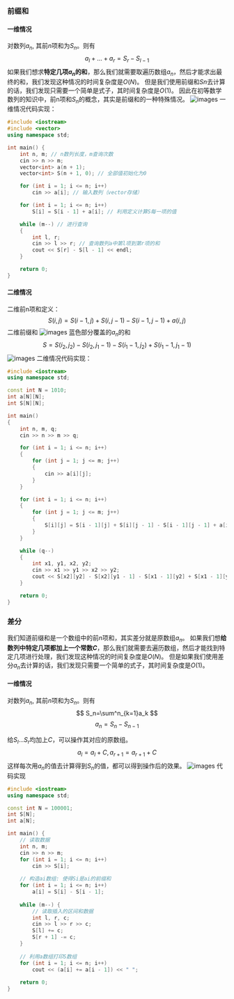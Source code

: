 ### 前缀和
#### 一维情况
对数列$a_n$, 其前$n$项和为$S_n$。则有
$$a_l + ... + a_r = S_r - S_{l-1}$$
如果我们想求**特定几项$a_n$的和**，那么我们就需要取遍历数组$a_n$，然后才能求出最终的和，我们发现这种情况的时间复杂度是$O(N)$。
但是我们使用前缀和$Sn$去计算的话，我们发现只需要一个简单是式子，其时间复杂度是$O(1)$。
因此在初等数学数列的知识中，前n项和$S_n$的概念，其实是前缀和的一种特殊情况。
![images](image/1d_prefix_sum_Q.png)
一维情况代码实现：
```C++
#include <iostream>
#include <vector>
using namespace std;

int main() {
    int n, m; // n数列长度，m查询次数
    cin >> n >> m;
    vector<int> a(n + 1);
    vector<int> S(n + 1, 0); // 全部值初始化为0

    for (int i = 1; i <= n; i++)
        cin >> a[i]; // 输入数列（vector存储） 

    for (int i = 1; i <= n; i++)
        S[i] = S[i - 1] + a[i]; // 利用定义计算S每一项的值

    while (m--) // 进行查询
    {
        int l, r;
        cin >> l >> r; // 查询数列a中第l项到第r项的和
        cout << S[r] - S[l - 1] << endl;
    }

    return 0;
}


```
#### 二维情况
二维前n项和定义：
$$S(i,j)=S(i-1,j)+S(i,j-1)-S(i-1,j-1)+a(i,j)$$
二维前缀和
![images](image/2d_prefix_sum.jpg)
蓝色部分覆盖的$a_n$的和
$$S=S(i_2,j_2)-S(i_2,j_1-1)-S(i_1-1,j_2)+S(i_1-1,j_1-1)$$
![images](image/2d_prefix_sum_Q.png)
二维情况代码实现：
```C++
#include <iostream>
using namespace std;

const int N = 1010;
int a[N][N];
int S[N][N];

int main() 
{
    int n, m, q;
    cin >> n >> m >> q;

    for (int i = 1; i <= n; i++) 
    {
        for (int j = 1; j <= m; j++) 
        {
            cin >> a[i][j];
        }
    }

    for (int i = 1; i <= n; i++) 
    {
        for (int j = 1; j <= m; j++) 
        {
            S[i][j] = S[i - 1][j] + S[i][j - 1] - S[i - 1][j - 1] + a[i][j];
        }
    }

    while (q--) 
    {
        int x1, y1, x2, y2;
        cin >> x1 >> y1 >> x2 >> y2;
        cout << S[x2][y2] - S[x2][y1 - 1] - S[x1 - 1][y2] + S[x1 - 1][y1 - 1] << endl;
    }

    return 0;
}

```
### 差分
我们知道前缀和是一个数组中的前$n$项和，其实差分就是原数组$a_n$。
如果我们想**给数列中特定几项都加上一个常数$C$**，那么我们就需要去遍历数组，然后才能找到特定几项进行处理，我们发现这种情况的时间复杂度是$O(N)$。
但是如果我们使用差分$a_n$去计算的话，我们发现只需要一个简单的式子，其时间复杂度是$O(1)$。
#### 一维情况
对数列$a_n$, 其前$n$项和为$S_n$。则有
$$
S_n=\sum^n_{k=1}a_k
$$
$$
a_n=S_n-S_{n-1}
$$

给$S_l  ...  S_r$均加上$C$，可以操作其对应的原数组。
$$a_l =a_l + C, a_{r+1} = a_{r+1} + C $$
这样每次用$a_n$的值去计算得到$S_n$的值，都可以得到操作后的效果。
![images](image/1d_diff_Q.png)
代码实现
```C++
#include <iostream>
using namespace std;

const int N = 100001;
int S[N];
int a[N];

int main() {
    // 读取数据
    int n, m;
    cin >> n >> m;
    for (int i = 1; i <= n; i++)
        cin >> S[i];
    
    // 构造ai数组: 使得Si是ai的前缀和
    for (int i = 1; i <= n; i++)
        a[i] = S[i] - S[i - 1];
    
    while (m--) {
        // 读取插入的区间和数据
        int l, r, c;
        cin >> l >> r >> c;
        S[l] += c;
        S[r + 1] -= c;
    }
    
    // 利用a数组打印S数组
    for (int i = 1; i <= n; i++)
        cout << (a[i] += a[i - 1]) << " ";
    
    return 0;
}

```